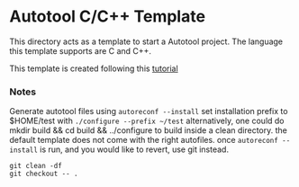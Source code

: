 # Autotool C/C++ Template
This directory acts as a template to start a Autotool project.
The language this template supports are C and C++.

This template is created following this [tutorial](https://www.lrde.epita.fr/~adl/dl/autotools.pdf)

### Notes
Generate autotool files using `autoreconf --install`
set installation prefix to $HOME/test with `./configure --prefix ~/test`
alternatively, one could do mkdir build && cd build && ../configure to build inside a clean directory.
the default template does not come with the right autofiles. once `autoreconf --install` is run, and you would like to revert, use git instead.
```
git clean -df
git checkout -- .
```
